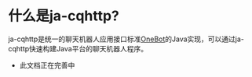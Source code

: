 # 什么是ja-cqhttp?

ja-cqhttp是统一的聊天机器人应用接口标准[OneBot](https://onebot.dev/)的Java实现，可以通过ja-cqhttp快速构建Java平台的聊天机器人程序。

 - 此文档正在完善中
